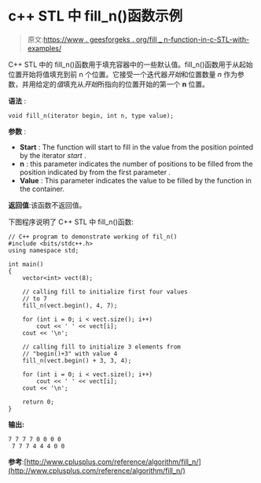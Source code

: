 # c++ STL 中 fill_n()函数示例

> 原文:[https://www . geesforgeks . org/fill _ n-function-in-c-STL-with-examples/](https://www.geeksforgeeks.org/fill_n-function-in-c-stl-with-examples/)

C++ STL 中的 fill_n()函数用于填充容器中的一些默认值。fill_n()函数用于从起始位置开始将值填充到前 n 个位置。它接受一个迭代器*开始*和位置数量 *n* 作为参数，并用给定的*值*填充从*开始*所指向的位置开始的第一个 **n** 位置。

**语法** :

```
void fill_n(iterator begin, int n, type value);

```

**参数** :

*   **Start** : The function will start to fill in the value from the position pointed by the iterator *start* .
*   **n** : this parameter indicates the number of positions to be filled from the position indicated by from the first parameter *.*
*   **Value** : This parameter indicates the value to be filled by the function in the container.

**返回值**:该函数不返回值。

下图程序说明了 C++ STL 中 fill_n()函数:

```
// C++ program to demonstrate working of fil_n()
#include <bits/stdc++.h>
using namespace std;

int main()
{
    vector<int> vect(8);

    // calling fill to initialize first four values
    // to 7
    fill_n(vect.begin(), 4, 7);

    for (int i = 0; i < vect.size(); i++)
        cout << ' ' << vect[i];
    cout << '\n';

    // calling fill to initialize 3 elements from
    // "begin()+3" with value 4
    fill_n(vect.begin() + 3, 3, 4);

    for (int i = 0; i < vect.size(); i++)
        cout << ' ' << vect[i];
    cout << '\n';

    return 0;
}
```

**输出:**

```
7 7 7 7 0 0 0 0
 7 7 7 4 4 4 0 0

```

**参考**:[http://www.cplusplus.com/reference/algorithm/fill_n/](http://www.cplusplus.com/reference/algorithm/fill_n/)